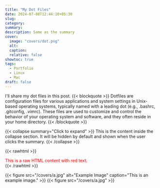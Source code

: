 ```yaml
---
title: "My Dot Files"
date: 2024-07-08T12:44:10+05:30
slug:
category:
summary:
description: Same as the summary
cover:
  image: "covers/dot.png"
  alt:
  caption:
  relative: false
showtoc: true
tags:
  - Portfolio
  - Linux
  - Mac
draft: false
---
```

I'll share my dot files in this post.
{{< blockquote >}}
Dotfiles are configuration files for various applications and system settings in Unix-based operating systems, typically named with a leading dot (e.g., .bashrc, .gitconfig, .vimrc). These files are used to customize and control the behavior of your operating system and software, and they often reside in your home directory.
{{< /blockquote >}}

{{< collapse summary="Click to expand" >}}
This is the content inside the collapse section. It will be hidden by default and shown when the user clicks the summary.
{{< /collapse >}}

{{< rawhtml >}}
<div style="color: red;">This is a raw HTML content with red text.</div>
{{< /rawhtml >}}

{{< figure src="/covers/a.jpg" alt="Example Image" caption="This is an example image." >}}
{{< figure src="/covers/a.jpg" >}}
